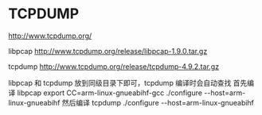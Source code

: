 TCPDUMP
=======

http://www.tcpdump.org/


libpcap
http://www.tcpdump.org/release/libpcap-1.9.0.tar.gz

tcpdump
http://www.tcpdump.org/release/tcpdump-4.9.2.tar.gz

libpcap 和 tcpdump 放到同级目录下即可，tcpdump 编译时会自动查找
首先编译 libpcap
export CC=arm-linux-gnueabihf-gcc
./configure --host=arm-linux-gnueabihf
然后编译 tcpdump
./configure --host=arm-linux-gnueabihf

